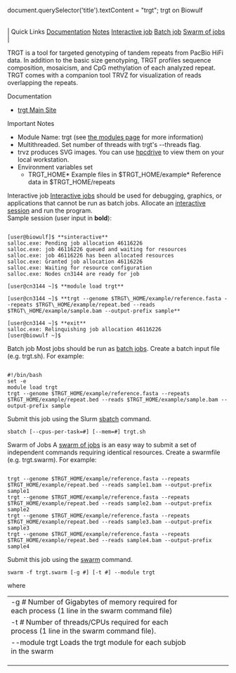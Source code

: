

document.querySelector('title').textContent = "trgt";
trgt on Biowulf


|  |
| --- |
| 
Quick Links
[Documentation](#doc)
[Notes](#notes)
[Interactive job](#int) 
[Batch job](#sbatch) 
[Swarm of jobs](#swarm) 
 |



TRGT is a tool for targeted genotyping of tandem repeats from PacBio HiFi data. In addition to the basic size genotyping, TRGT profiles sequence composition, mosaicism, and CpG methylation of each analyzed repeat. TRGT comes with a companion tool TRVZ for visualization of reads overlapping the repeats.




Documentation
* [trgt Main Site](https://github.com/PacificBiosciences/trgt)


Important Notes
* Module Name: trgt (see [the modules page](/apps/modules.html) for more information)
 * Multithreaded. Set number of threads with trgt's --threads flag.
* trvz produces SVG images. You can use [hpcdrive](/docs/hpcdrive.html) to view them on your local workstation.
* Environment variables set 
	+ TRGT\_HOME* Example files in $TRGT\_HOME/example* Reference data in $TRGT\_HOME/repeats



Interactive job
[Interactive jobs](/docs/userguide.html#int) should be used for debugging, graphics, or applications that cannot be run as batch jobs.
Allocate an [interactive session](/docs/userguide.html#int) and run the program.   
Sample session (user input in **bold**):



```

[user@biowulf]$ **sinteractive**
salloc.exe: Pending job allocation 46116226
salloc.exe: job 46116226 queued and waiting for resources
salloc.exe: job 46116226 has been allocated resources
salloc.exe: Granted job allocation 46116226
salloc.exe: Waiting for resource configuration
salloc.exe: Nodes cn3144 are ready for job

[user@cn3144 ~]$ **module load trgt**

[user@cn3144 ~]$ **trgt --genome $TRGT\_HOME/example/reference.fasta --repeats $TRGT\_HOME/example/repeat.bed --reads $TRGT\_HOME/example/sample.bam --output-prefix sample**

[user@cn3144 ~]$ **exit**
salloc.exe: Relinquishing job allocation 46116226
[user@biowulf ~]$

```


Batch job
Most jobs should be run as [batch jobs](/docs/userguide.html#submit).
Create a batch input file (e.g. trgt.sh). For example:



```

#!/bin/bash
set -e
module load trgt
trgt --genome $TRGT_HOME/example/reference.fasta --repeats $TRGT_HOME/example/repeat.bed --reads $TRGT_HOME/example/sample.bam --output-prefix sample

```

Submit this job using the Slurm [sbatch](/docs/userguide.html) command.



```
sbatch [--cpus-per-task=#] [--mem=#] trgt.sh
```

Swarm of Jobs 
A [swarm of jobs](/apps/swarm.html) is an easy way to submit a set of independent commands requiring identical resources.
Create a swarmfile (e.g. trgt.swarm). For example:



```

trgt --genome $TRGT_HOME/example/reference.fasta --repeats $TRGT_HOME/example/repeat.bed --reads sample1.bam --output-prefix sample1
trgt --genome $TRGT_HOME/example/reference.fasta --repeats $TRGT_HOME/example/repeat.bed --reads sample2.bam --output-prefix sample2
trgt --genome $TRGT_HOME/example/reference.fasta --repeats $TRGT_HOME/example/repeat.bed --reads sample3.bam --output-prefix sample3
trgt --genome $TRGT_HOME/example/reference.fasta --repeats $TRGT_HOME/example/repeat.bed --reads sample4.bam --output-prefix sample4

```

Submit this job using the [swarm](/apps/swarm.html) command.



```
swarm -f trgt.swarm [-g #] [-t #] --module trgt
```

where


|  |  |  |  |  |  |
| --- | --- | --- | --- | --- | --- |
| -g *#*  Number of Gigabytes of memory required for each process (1 line in the swarm command file)
 | -t *#* Number of threads/CPUs required for each process (1 line in the swarm command file).
 | --module trgt Loads the trgt module for each subjob in the swarm 
 | |
 | |
 | |








